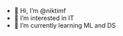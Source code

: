 - 👋 Hi, I’m @niktimf
- 👀 I’m interested in IT 
- 🌱 I’m currently learning ML and DS 

<!---
niktimf/niktimf is a ✨ special ✨ repository because its `README.md` (this file) appears on your GitHub profile.
You can click the Preview link to take a look at your changes.
--->
